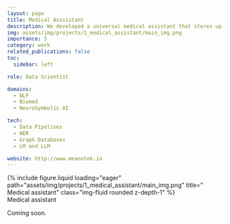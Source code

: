 ```yaml
---
layout: page
title: Medical Asssistant
description: We developed a universal medical assistant that stores up-to-date information from scientific medical sources and assists in clinical decision-making.
img: assets/img/projects/1_medical_assistant/main_img.png
importance: 5
category: work
related_publications: false
toc:
  sidebar: left

role: Data Scientist

domains: 
  - NLP
  - Biomed
  - NeuroSymbolic AI

tech:
  - Data Pipelines
  - NER
  - Graph Databases
  - LM and LLM

website: http://www.meanotek.io
---
```


<div class="row">
    <div class="col-sm mt-3 mt-md-0">
        {% include figure.liquid loading="eager" path="assets/img/projects/1_medical_assistant/main_img.png" title=" Medical assistant" class="img-fluid rounded z-depth-1" %}
    </div>
</div>
<div class="caption">
    Medical assistant
</div>

Coming soon.